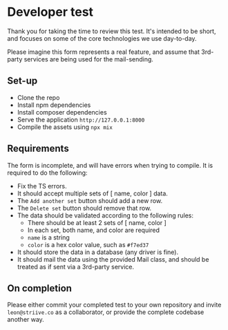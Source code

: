 # Developer test

Thank you for taking the time to review this test. It's intended to be short, and focuses on some
of the core technologies we use day-to-day.

Please imagine this form represents a real feature, and assume that 3rd-party services are being used for the mail-sending.

## Set-up

- Clone the repo
- Install npm dependencies
- Install composer dependencies
- Serve the application `http://127.0.0.1:8000`
- Compile the assets using `npx mix`

## Requirements

The form is incomplete, and will have errors when trying to compile. It is required to do the following:

- Fix the TS errors.
- It should accept multiple sets of [ name, color ] data.
- The `Add another set` button should add a new row.
- The `Delete set` button should remove that row.
- The data should be validated according to the following rules:</span>
  - There should be at least 2 sets of [ name, color ]
  - In each set, both name, and color are required
  - <code>name</code> is a string
  - <code>color</code> is a hex color value, such as <code>#f7ed37</code>   
- It should store the data in a database (any driver is fine).
- It should mail the data using the provided Mail class, and should be treated as if sent via a 3rd-party service.

## On completion

Please either commit your completed test to your own repository and invite `leon@striive.co` as a collaborator, or provide the complete codebase another way. 

